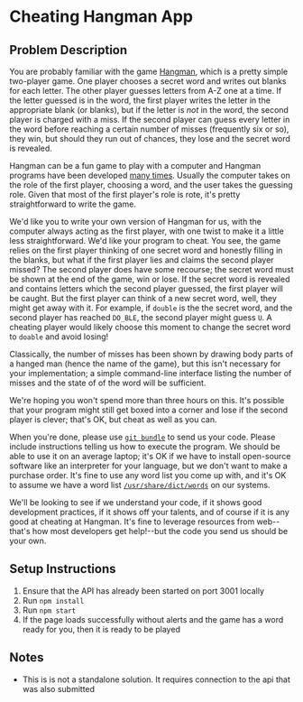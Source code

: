 # Cheating Hangman App

## Problem Description

You are probably familiar with the game [Hangman](<https://en.wikipedia.org/wiki/Hangman_(game)>), which is a pretty simple two-player game. One player chooses a secret word and writes out blanks for each letter. The other player guesses letters from A-Z one at a time. If the letter guessed is in the word, the first player writes the letter in the appropriate blank (or blanks), but if the letter is _not_ in the word, the second player is charged with a miss. If the second player can guess every letter in the word before reaching a certain number of misses (frequently six or so), they win, but should they run out of chances, they lose and the secret word is revealed.

Hangman can be a fun game to play with a computer and Hangman programs have been developed [many times](https://github.com/weiss/original-bsd/tree/master/games/hangman). Usually the computer takes on the role of the first player, choosing a word, and the user takes the guessing role. Given that most of the first player's role is rote, it's pretty straightforward to write the game.

We'd like you to write your own version of Hangman for us, with the computer always acting as the first player, with one twist to make it a little less straightforward. We'd like your program to cheat. You see, the game relies on the first player thinking of one secret word and honestly filling in the blanks, but what if the first player lies and claims the second player missed? The second player does have some recourse; the secret word must be shown at the end of the game, win or lose. If the secret word is revealed and contains letters which the second player guessed, the first player will be caught. But the first player can think of a new secret word, well, they might get away with it. For example, if `double` is the the secret word, and the second player has reached `DO_BLE`, the second player might guess `U`. A cheating player would likely choose this moment to change the secret word to `doable` and avoid losing!

Classically, the number of misses has been shown by drawing body parts of a hanged man (hence the name of the game), but this isn't necessary for your implementation; a simple command-line interface listing the number of misses and the state of of the word will be sufficient.

We're hoping you won't spend more than three hours on this. It's possible that your program might still get boxed into a corner and lose if the second player is clever; that's OK, but cheat as well as you can.

When you're done, please use [`git bundle`](https://git-scm.com/docs/git-bundle) to send us your code. Please include instructions telling us how to execute the program. We should be able to use it on an average laptop; it's OK if we have to install open-source software like an interpreter for your language, but we don't want to make a purchase order. It's fine to use any word list you come up with, and it's OK to assume we have a word list [`/usr/share/dict/words`](<https://en.wikipedia.org/wiki/Words_(Unix)>) on our systems.

We'll be looking to see if we understand your code, if it shows good development practices, if it shows off your talents, and of course if it is any good at cheating at Hangman. It's fine to leverage resources from web--that's how most developers get help!--but the code you send us should be your own.

## Setup Instructions

1. Ensure that the API has already been started on port 3001 locally
1. Run `npm install`
1. Run `npm start`
1. If the page loads successfully without alerts and the game has a word ready for you, then it is ready to be played

## Notes

- This is is not a standalone solution. It requires connection to the api that was also submitted
